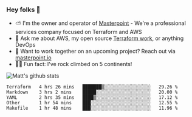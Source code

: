 

### Hey folks 👋

- ⛅️ I'm the owner and operator of [Masterpoint](https://masterpoint.io) - We're a professional services company focused on Terraform and AWS
- 💬 Ask me about AWS, my open source [Terraform work](https://github.com/masterpointio?q=terraform&type=&language=hcl), or anything DevOps
- 🔨 Want to work together on an upcoming project? Reach out via [masterpoint.io](https://masterpoint.io)
- 🧗‍♂️ Fun fact: I've rock climbed on 5 continents! 


![Matt's github stats](https://github-readme-stats.vercel.app/api?username=Gowiem&count_private=true&theme=cobalt&show_icons=true)

<!--START_SECTION:waka-->
```text
Terraform   4 hrs 26 mins   ███████▒░░░░░░░░░░░░░░░░░   29.26 % 
Markdown    3 hrs 2 mins    █████░░░░░░░░░░░░░░░░░░░░   20.00 % 
YAML        2 hrs 35 mins   ████▒░░░░░░░░░░░░░░░░░░░░   17.12 % 
Other       1 hr 54 mins    ███░░░░░░░░░░░░░░░░░░░░░░   12.55 % 
Makefile    1 hr 48 mins    ███░░░░░░░░░░░░░░░░░░░░░░   11.96 % 
```
<!--END_SECTION:waka-->

